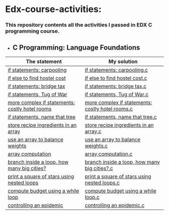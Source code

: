 # Edx-course-activities:
### This repository contents all the activities I passed in EDX C programming course.

 - ## C Programming: Language Foundations

|The statement| My solution |
|--|--|
|  [if statements: carpooling](https://github.com/Abla-ouh/Edx-course-activities/blob/main/if%20statements:%20carpooling.md)| [if statements: carpooling.c](https://github.com/Abla-ouh/Edx-course-activities/blob/main/if%20statements:%20carpooling.c) |
|[if else to find hostel cost](https://github.com/Abla-ouh/Edx-course-activities/blob/main/if%20else%20to%20find%20hostel%20cost.md)|[if else to find hostel cost.c](https://github.com/Abla-ouh/Edx-course-activities/blob/main/if%20else%20to%20find%20hostel%20cost.c)|
|[if statements: bridge tax](https://github.com/Abla-ouh/Edx-course-activities/blob/main/if%20statements:%20bridge%20tax.md)|[if statements: bridge tax.c](https://github.com/Abla-ouh/Edx-course-activities/blob/main/if%20statements:%20bridge%20tax.c)|
|[if statements, Tug of War](https://github.com/Abla-ouh/Edx-course-activities/blob/main/if%20statements,%20Tug%20of%20War.md)|[if statements, Tug of War.c](https://github.com/Abla-ouh/Edx-course-activities/blob/main/if%20statements%2C%20Tug%20of%20War.c)|
|[more complex if statements: costly hotel rooms](https://github.com/Abla-ouh/Edx-course-activities/blob/main/more%20complex%20if%20statements:%20costly%20hotel%20rooms.md)|[more complex if statements: costly hotel rooms.c](https://github.com/Abla-ouh/Edx-course-activities/blob/main/more%20complex%20if%20statements:%20costly%20hotel%20rooms.c)|
|[if statements, name that tree](https://github.com/Abla-ouh/Edx-course-activities/blob/main/if%20statements,%20name%20that%20tree.md)|[if statements, name that tree.c](https://github.com/Abla-ouh/Edx-course-activities/blob/main/if%20statements,%20name%20that%20tree.c)|
|[store recipe ingredients in an array](https://github.com/Abla-ouh/Edx-course-activities/blob/main/store%20recipe%20ingredients%20in%20an%20array.md)|[store recipe ingredients in an array.c](https://github.com/Abla-ouh/Edx-course-activities/blob/main/store%20recipe%20ingredients%20in%20an%20array.c)|
|[use an array to balance weights](https://github.com/Abla-ouh/Edx-course-activities/blob/main/use%20an%20array%20to%20balance%20weights.md)|[use an array to balance weights.c](https://github.com/Abla-ouh/Edx-course-activities/blob/main/use%20an%20array%20to%20balance%20weights.c)|
|[array computation](https://github.com/Abla-ouh/Edx-course-activities/blob/main/array%20computation.md)|[array computation.c](https://github.com/Abla-ouh/Edx-course-activities/blob/main/array%20computation.c)|
|[branch inside a loop, how many big cities?](https://github.com/Abla-ouh/Edx-course-activities/blob/main/branch%20inside%20a%20loop,%20how%20many%20big%20cities?.md)|[branch inside a loop, how many big cities?.c](https://github.com/Abla-ouh/Edx-course-activities/blob/main/branch%20inside%20a%20loop,%20how%20many%20big%20cities?.c)|
|[print a square of stars using nested loops](https://github.com/Abla-ouh/Edx-course-activities/blob/main/more%20complex%20if%20statements:%20costly%20hotel%20rooms.md)|[print a square of stars using nested loops.c](https://github.com/Abla-ouh/Edx-course-activities/blob/main/print%20a%20square%20of%20stars%20using%20nested%20loops.c)|
|[compute budget using a while loop](https://github.com/Abla-ouh/Edx-course-activities/blob/main/compute%20budget%20using%20a%20while%20loop.md)|[compute budget using a while loop.c](https://github.com/Abla-ouh/Edx-course-activities/blob/main/compute%20budget%20using%20a%20while%20loop.c)|
|[controlling an epidemic](https://github.com/Abla-ouh/Edx-course-activities/blob/main/controlling%20an%20epidemic.md)|[controlling an epidemic.c](https://github.com/Abla-ouh/Edx-course-activities/blob/main/controlling%20an%20epidemic.c)|
